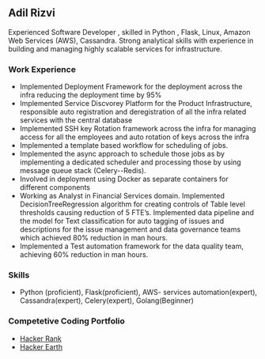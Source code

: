 ## Adil Rizvi

Experienced Software Developer , skilled in Python , Flask, Linux, Amazon Web Services (AWS), Cassandra. Strong analytical skills with experience in building and managing highly scalable services for infrastructure.

### Work Experience

- Implemented Deployment Framework for the deployment across the infra reducing the deployment time by 95%
- Implemented Service Discvorey Platform for the Product Infrastructure, responsible auto registration and deregistration of all the infra related services with the central database
- Implemented SSH key Rotation framework across the infra for managing access for all the employees and auto rotation of keys
across the infra
- Implemented a template based workflow for scheduling of jobs. 
- Implemented the async approach to schedule those jobs as by implementing a dedicated scheduler and processing those by using  message queue stack (Celery--Redis).
- Involved in deployment using Docker as separate containers for different components
- Working as Analyst in Financial Services domain. Implemented DecisionTreeRegression algorithm for creating controls of Table        level thresholds causing reduction of 5 FTE’s. Implemented data pipeline and the model for Text classification for auto tagging   of issues and descriptions for the issue management and data governance teams which achieved 80% reduction in man hours. 
- Implemented a Test automation framework for the data quality team, achieving 60% reduction in man hours. 


### Skills
 - Python (proficient), Flask(proficient), AWS- services automation(expert), Cassandra(expert), Celery(expert), Golang(Beginner)

### Competetive Coding Portfolio
 - [Hacker Rank](https://www.hackerrank.com/armak)
 - [Hacker Earth](https://www.hackerearth.com/@adil9791)
